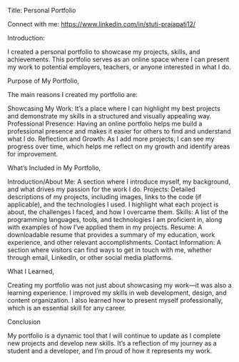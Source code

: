 Title: Personal Portfolio

Connect with me:</h3>
https://www.linkedin.com/in/stuti-prajapati12/

Introduction:

I created a personal portfolio to showcase my projects, skills, and achievements. This portfolio serves as an online space where I can present my work to potential employers, teachers, or anyone interested in what I do.

Purpose of My Portfolio,

The main reasons I created my portfolio are:

Showcasing My Work: It’s a place where I can highlight my best projects and demonstrate my skills in a structured and visually appealing way.
Professional Presence: Having an online portfolio helps me build a professional presence and makes it easier for others to find and understand what I do.
Reflection and Growth: As I add more projects, I can see my progress over time, which helps me reflect on my growth and identify areas for improvement.

What’s Included in My Portfolio,

Introduction/About Me: A section where I introduce myself, my background, and what drives my passion for the work I do.
Projects: Detailed descriptions of my projects, including images, links to the code (if applicable), and the technologies I used. I highlight what each project is about, the challenges I faced, and how I overcame them.
Skills: A list of the programming languages, tools, and technologies I am proficient in, along with examples of how I’ve applied them in my projects.
Resume: A downloadable resume that provides a summary of my education, work experience, and other relevant accomplishments.
Contact Information: A section where visitors can find ways to get in touch with me, whether through email, LinkedIn, or other social media platforms.

What I Learned,

Creating my portfolio was not just about showcasing my work—it was also a learning experience. I improved my skills in web development, design, and content organization. I also learned how to present myself professionally, which is an essential skill for any career.

Conclusion

My portfolio is a dynamic tool that I will continue to update as I complete new projects and develop new skills. It’s a reflection of my journey as a student and a developer, and I’m proud of how it represents my work.
